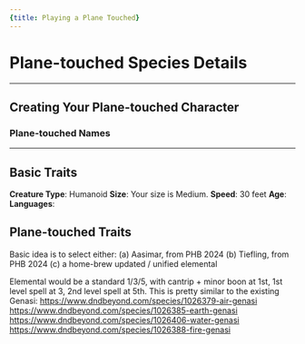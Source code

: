 ```yaml
---
{title: Playing a Plane Touched}
---
```

# Plane-touched Species Details


---
## Creating Your Plane-touched Character



### Plane-touched Names

---
## Basic Traits

**Creature Type**: Humanoid
**Size**: Your size is Medium.
**Speed**: 30 feet
**Age**:
**Languages**: 

##  Plane-touched Traits



Basic idea is to select either:
(a) Aasimar, from PHB 2024
(b) Tiefling, from PHB 2024
(c) a home-brew updated / unified elemental

Elemental would be a standard 1/3/5, with cantrip + minor boon at 1st, 1st level spell at 3, 2nd level spell at 5th. This is pretty similar to the existing Genasi:
https://www.dndbeyond.com/species/1026379-air-genasi
https://www.dndbeyond.com/species/1026385-earth-genasi
https://www.dndbeyond.com/species/1026406-water-genasi
https://www.dndbeyond.com/species/1026388-fire-genasi

